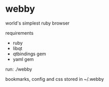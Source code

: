 webby
=====

world's simplest ruby browser 

requirements
  * ruby
  * libqt
  * qtbindings gem
  * yaml gem

run:
  ./webby

bookmarks, config and css stored in ~/.webby

